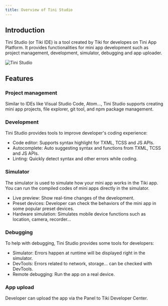 ```yaml
---
title: Overview of Tini Studio
---
```


## Introduction

Tini Studio (or Tiki IDE) is a tool created by Tiki for developes on Tini App Platform. It provides functionalities for mini app development such as project management, development, simulator, debugging and app uploader.

![Tini Studio](https://salt.tikicdn.com/ts/upload/5d/fd/41/6f556e1d67a0d3f1d7da1dce7f230c52.jpg)

## Features

### Project management

Similar to IDEs like Visual Studio Code, Atom..., Tini Studio supports creating mini app projects, file explorer, git tool, and npm package management.

### Development

Tini Studio provides tools to improve developer's coding experience:

- Code editor: Supports syntax highlight for TXML, TCSS and JS APIs.
- Autocomplete: Auto suggesting syntax and functions from TXML, TCSS and JS APIs.
- Linting: Quickly detect syntax and other errors while coding.

### Simulator

The simulator is used to simulate how your mini app works in the Tiki app. You can run the compiled codes of mini apps directly in the simulator.

- Live preview: Show real-time changes of the development.
- Preset devices: Developer can check the behaviors of the mini app in some popular preset devices.
- Hardware simulation: Simulates mobile device functions such as location, camera, recorder...

### Debugging

To help with debugging, Tini Studio provides some tools for developers:

- Simulator: Errors happen at runtime will be displayed right in the simulator.
- DevTools: Errors related to network, storage... can be checked with DevTools.
- Remote debugging: Run the app on a real device.

### App upload

Developer can upload the app via the Panel to Tiki Developer Center.
